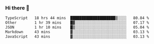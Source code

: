 ### Hi there 👋

<!--
**WShiBin/WShiBin** is a ✨ _special_ ✨ repository because its `README.md` (this file) appears on your GitHub profile.

Here are some ideas to get you started:

- 🔭 I’m currently working on ...
- 🌱 I’m currently learning ...
- 👯 I’m looking to collaborate on ...
- 🤔 I’m looking for help with ...
- 💬 Ask me about ...
- 📫 How to reach me: ...
- 😄 Pronouns: ...
- ⚡ Fun fact: ...
-->

<!--START_SECTION:waka-->

```txt
TypeScript   18 hrs 44 mins  ████████████████████▒░░░░   80.84 %
Other        1 hr 39 mins    █▓░░░░░░░░░░░░░░░░░░░░░░░   07.17 %
JSON         1 hr 10 mins    █▒░░░░░░░░░░░░░░░░░░░░░░░   05.04 %
Markdown     43 mins         ▓░░░░░░░░░░░░░░░░░░░░░░░░   03.13 %
JavaScript   43 mins         ▓░░░░░░░░░░░░░░░░░░░░░░░░   03.13 %
```

<!--END_SECTION:waka-->
